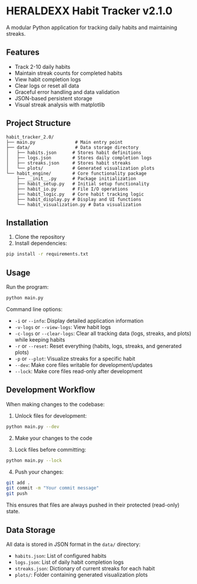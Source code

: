 # HERALDEXX Habit Tracker v2.1.0

A modular Python application for tracking daily habits and maintaining streaks.

## Features

- Track 2-10 daily habits
- Maintain streak counts for completed habits
- View habit completion logs
- Clear logs or reset all data
- Graceful error handling and data validation
- JSON-based persistent storage
- Visual streak analysis with matplotlib

## Project Structure

```
habit_tracker_2.0/
├── main.py               # Main entry point
├── data/                 # Data storage directory
│   ├── habits.json      # Stores habit definitions
│   ├── logs.json        # Stores daily completion logs
│   ├── streaks.json     # Stores habit streaks
│   └── plots/           # Generated visualization plots
└── habit_engine/        # Core functionality package
    ├── __init__.py      # Package initialization
    ├── habit_setup.py   # Initial setup functionality
    ├── habit_io.py      # File I/O operations
    ├── habit_logic.py   # Core habit tracking logic
    ├── habit_display.py # Display and UI functions
    └── habit_visualization.py # Data visualization
```

## Installation

1. Clone the repository
2. Install dependencies:

```bash
pip install -r requirements.txt
```

## Usage

Run the program:

```bash
python main.py
```

Command line options:

- `-i` or `--info`: Display detailed application information
- `-v-logs` or `--view-logs`: View habit logs
- `-c-logs` or `--clear-logs`: Clear all tracking data (logs, streaks, and plots) while keeping habits
- `-r` or `--reset`: Reset everything (habits, logs, streaks, and generated plots)
- `-p` or `--plot`: Visualize streaks for a specific habit
- `--dev`: Make core files writable for development/updates
- `--lock`: Make core files read-only after development

## Development Workflow

When making changes to the codebase:

1. Unlock files for development:

```bash
python main.py --dev
```

2. Make your changes to the code

3. Lock files before committing:

```bash
python main.py --lock
```

4. Push your changes:

```bash
git add .
git commit -m "Your commit message"
git push
```

This ensures that files are always pushed in their protected (read-only) state.

## Data Storage

All data is stored in JSON format in the `data/` directory:

- `habits.json`: List of configured habits
- `logs.json`: List of daily habit completion logs
- `streaks.json`: Dictionary of current streaks for each habit
- `plots/`: Folder containing generated visualization plots
